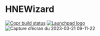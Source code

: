 # HNEWizard

[![Copr build status](https://copr.fedorainfracloud.org/coprs/surfzoid/HikNetExtractor/package/HikNetExtractor/status_image/last_build.png)](https://copr.fedorainfracloud.org/coprs/surfzoid/HikNetExtractor/package/HikNetExtractor/) 
[![Launchpad logo](http://media.launchpad.net/lp-badge-kit/launchpad-badge-w160px.png)](https://launchpad.net/~surfzoid)  
![Capture d’écran du 2023-03-21 09-11-22](https://user-images.githubusercontent.com/20399920/226549804-6ca273d9-cfc7-4034-9994-0f42bb15c086.png)